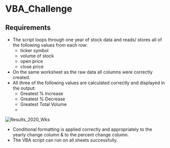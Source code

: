 # VBA_Challenge

## Requirements

* The script loops through one year of stock data and reads/ stores all of the following values from each row:
  * ticker symbol
  * volume of stock 
  * open price
  * close price
* On the same worksheet as the raw data all columns were correctly created.
* All three of the following values are calculated correctly and displayed in the output:
  * Greatest % Increase 
  * Greatest % Decrease
  * Greatest Total Volume
  *
![Results_2020_Wks](https://user-images.githubusercontent.com/113384120/217370135-90c22590-6994-442f-86a5-f87f2fb39153.jpg)

* Conditional formatting is applied correctly and appropriately to the yearly change column &  to the percent change column. 
* The VBA script can run on all sheets successfully.
